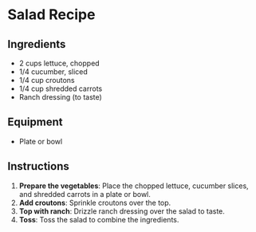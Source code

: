 # Salad Recipe  

## Ingredients  
- 2 cups lettuce, chopped  
- 1/4 cucumber, sliced  
- 1/4 cup croutons  
- 1/4 cup shredded carrots  
- Ranch dressing (to taste)  

## Equipment  
- Plate or bowl  

## Instructions  
1. **Prepare the vegetables**: Place the chopped lettuce, cucumber slices, and shredded carrots in a plate or bowl.  
2. **Add croutons**: Sprinkle croutons over the top.  
3. **Top with ranch**: Drizzle ranch dressing over the salad to taste.  
4. **Toss**: Toss the salad to combine the ingredients.